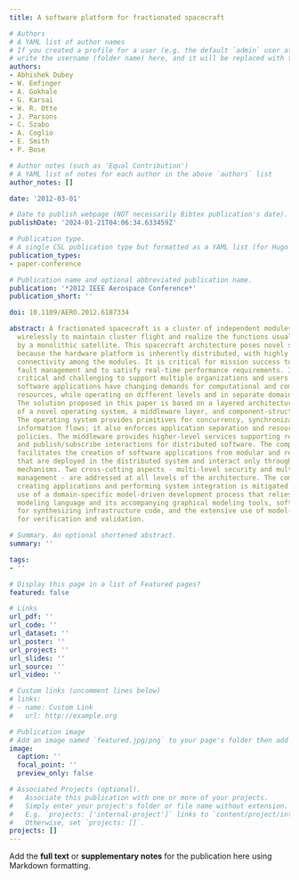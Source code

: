 ```yaml
---
title: A software platform for fractionated spacecraft

# Authors
# A YAML list of author names
# If you created a profile for a user (e.g. the default `admin` user at `content/authors/admin/`), 
# write the username (folder name) here, and it will be replaced with their full name and linked to their profile.
authors:
- Abhishek Dubey
- W. Emfinger
- A. Gokhale
- G. Karsai
- W. R. Otte
- J. Parsons
- C. Szabo
- A. Coglio
- E. Smith
- P. Bose

# Author notes (such as 'Equal Contribution')
# A YAML list of notes for each author in the above `authors` list
author_notes: []

date: '2012-03-01'

# Date to publish webpage (NOT necessarily Bibtex publication's date).
publishDate: '2024-01-21T04:06:34.633459Z'

# Publication type.
# A single CSL publication type but formatted as a YAML list (for Hugo requirements).
publication_types:
- paper-conference

# Publication name and optional abbreviated publication name.
publication: '*2012 IEEE Aerospace Conference*'
publication_short: ''

doi: 10.1109/AERO.2012.6187334

abstract: A fractionated spacecraft is a cluster of independent modules that interact
  wirelessly to maintain cluster flight and realize the functions usually performed
  by a monolithic satellite. This spacecraft architecture poses novel software challenges
  because the hardware platform is inherently distributed, with highly fluctuating
  connectivity among the modules. It is critical for mission success to support autonomous
  fault management and to satisfy real-time performance requirements. It is also both
  critical and challenging to support multiple organizations and users whose diverse
  software applications have changing demands for computational and communication
  resources, while operating on different levels and in separate domains of security.
  The solution proposed in this paper is based on a layered architecture consisting
  of a novel operating system, a middleware layer, and component-structured applications.
  The operating system provides primitives for concurrency, synchronization, and secure
  information flows; it also enforces application separation and resource management
  policies. The middleware provides higher-level services supporting request/response
  and publish/subscribe interactions for distributed software. The component model
  facilitates the creation of software applications from modular and reusable components
  that are deployed in the distributed system and interact only through well-defined
  mechanisms. Two cross-cutting aspects - multi-level security and multi-layered fault
  management - are addressed at all levels of the architecture. The complexity of
  creating applications and performing system integration is mitigated through the
  use of a domain-specific model-driven development process that relies on a dedicated
  modeling language and its accompanying graphical modeling tools, software generators
  for synthesizing infrastructure code, and the extensive use of model-based analysis
  for verification and validation.

# Summary. An optional shortened abstract.
summary: ''

tags:
- ''

# Display this page in a list of Featured pages?
featured: false

# Links
url_pdf: ''
url_code: ''
url_dataset: ''
url_poster: ''
url_project: ''
url_slides: ''
url_source: ''
url_video: ''

# Custom links (uncomment lines below)
# links:
# - name: Custom Link
#   url: http://example.org

# Publication image
# Add an image named `featured.jpg/png` to your page's folder then add a caption below.
image:
  caption: ''
  focal_point: ''
  preview_only: false

# Associated Projects (optional).
#   Associate this publication with one or more of your projects.
#   Simply enter your project's folder or file name without extension.
#   E.g. `projects: ['internal-project']` links to `content/project/internal-project/index.md`.
#   Otherwise, set `projects: []`.
projects: []
---
```


Add the **full text** or **supplementary notes** for the publication here using Markdown formatting.

